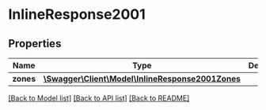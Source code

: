 # InlineResponse2001

## Properties
Name | Type | Description | Notes
------------ | ------------- | ------------- | -------------
**zones** | [**\Swagger\Client\Model\InlineResponse2001Zones**](InlineResponse2001Zones.md) |  | [optional] 

[[Back to Model list]](../README.md#documentation-for-models) [[Back to API list]](../README.md#documentation-for-api-endpoints) [[Back to README]](../README.md)


